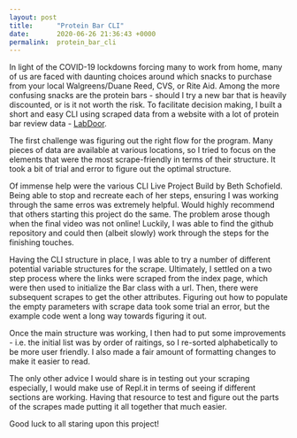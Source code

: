 ```yaml
---
layout: post
title:      "Protein Bar CLI"
date:       2020-06-26 21:36:43 +0000
permalink:  protein_bar_cli
---
```



In light of the COVID-19 lockdowns forcing many to work from home, many of us are faced with daunting choices around which snacks to purchase from your local Walgreens/Duane Reed, CVS, or Rite Aid. Among the more confusing snacks are the protein bars - should I try a new bar that is heavily discounted, or is it not worth the risk. To facilitate decision making, I built a short and easy CLI using scraped data from a website with a lot of protein bar review data - [LabDoor](https://labdoor.com/rankings/protein-bars). 

The first challenge was figuring out the right flow for the program. Many pieces of data are available at various locations, so I tried to focus on the elements that were the most scrape-friendly in terms of their structure. It took a bit of trial and error to figure out the optimal structure.

Of immense help were the various CLI Live Project Build by Beth Schofield. Being able to stop and recreate each of her steps, ensuring I was working through the same erros was extremely helpful. Would highly recommend that others starting this project do the same. The problem arose though when the final video was not online! Luckily, I was able to find the github repository and could then (albeit slowly) work through the steps for the finishing touches.

Having the CLI structure in place, I was able to try a number of different potential variable structures for the scrape. Ultimately, I settled on a two step process where the links were scraped from the index page, which were then used to initialize the Bar class with a url. Then, there were subsequent scrapes to get the other attributes. Figuring out how to populate the empty parameters with scrape data took some trial an error, but the example code went a long way towards figuring it out. 

Once the main structure was working, I then had to put some improvements - i.e. the initial list was by order of raitings, so I re-sorted alphabetically to be more user friendly. I also made a fair amount of formatting changes to make it easier to read.

The only other advice I would share is in testing out your scraping especially, I would make use of Repl.it in terms of seeing if different sections are working. Having that resource to test and figure out the parts of the scrapes made putting it all together that much easier.

Good luck to all staring upon this project! 

